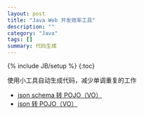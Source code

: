 ```yaml
---
layout: post
title: "Java Web 开发效率工具"
description: ""
category: "Java"
tags: []
summary: 代码生成
---
```

{% include JB/setup %}
{:toc}

使用小工具自动生成代码，减少单调重复的工作

* [json schema 转 POJO（VO）](/assets/tools/jsonschema2java.html)
* [json 转 POJO（VO）](/assets/tools/json2java.html)
